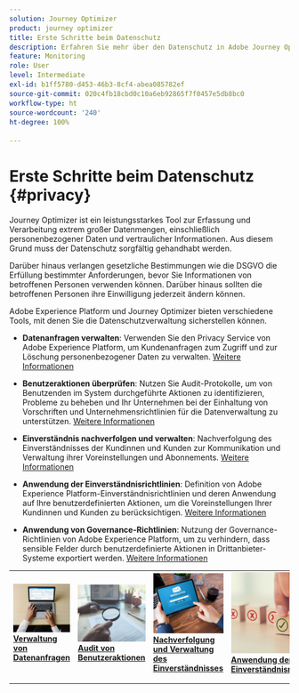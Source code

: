 ```yaml
---
solution: Journey Optimizer
product: journey optimizer
title: Erste Schritte beim Datenschutz
description: Erfahren Sie mehr über den Datenschutz in Adobe Journey Optimizer und Adobe Experience Platform.
feature: Monitoring
role: User
level: Intermediate
exl-id: b1ff5780-d453-46b3-8cf4-abea085782ef
source-git-commit: 020c4fb18cbd0c10a6eb92865f7f0457e5db8bc0
workflow-type: ht
source-wordcount: '240'
ht-degree: 100%

---
```


# Erste Schritte beim Datenschutz {#privacy}

Journey Optimizer ist ein leistungsstarkes Tool zur Erfassung und Verarbeitung extrem großer Datenmengen, einschließlich personenbezogener Daten und vertraulicher Informationen. Aus diesem Grund muss der Datenschutz sorgfältig gehandhabt werden.

Darüber hinaus verlangen gesetzliche Bestimmungen wie die DSGVO die Erfüllung bestimmter Anforderungen, bevor Sie Informationen von betroffenen Personen verwenden können. Darüber hinaus sollten die betroffenen Personen ihre Einwilligung jederzeit ändern können.

Adobe Experience Platform und Journey Optimizer bieten verschiedene Tools, mit denen Sie die Datenschutzverwaltung sicherstellen können.

* **Datenanfragen verwalten**: Verwenden Sie den Privacy Service von Adobe Experience Platform, um Kundenanfragen zum Zugriff und zur Löschung personenbezogener Daten zu verwalten. [Weitere Informationen](requests.md)

* **Benutzeraktionen überprüfen**: Nutzen Sie Audit-Protokolle, um von Benutzenden im System durchgeführte Aktionen zu identifizieren, Probleme zu beheben und Ihr Unternehmen bei der Einhaltung von Vorschriften und Unternehmensrichtlinien für die Datenverwaltung zu unterstützen. [Weitere Informationen](audit-logs.md)

* **Einverständnis nachverfolgen und verwalten**: Nachverfolgung des Einverständnisses der Kundinnen und Kunden zur Kommunikation und Verwaltung ihrer Voreinstellungen und Abonnements. [Weitere Informationen](opt-out.md)

* **Anwendung der Einverständnisrichtlinien**: Definition von Adobe Experience Platform-Einverständnisrichtlinien und deren Anwendung auf Ihre benutzerdefinierten Aktionen, um die Voreinstellungen Ihrer Kundinnen und Kunden zu berücksichtigen. [Weitere Informationen](../action/consent.md)

* **Anwendung von Governance-Richtlinien**: Nutzung der Governance-Richtlinien von Adobe Experience Platform, um zu verhindern, dass sensible Felder durch benutzerdefinierte Aktionen in Drittanbieter-Systeme exportiert werden. [Weitere Informationen](../action/action-privacy.md)

<table style="table-layout:fixed"><tr style="border: 0;">
<td>
<a href="requests.md">
<img alt="Lead" src="../assets/do-not-localize/privacy-request.jpeg">
</a>
<div><a href="requests.md"><strong>Verwaltung von Datenanfragen</strong>
</div>
<p>
</td>
<td>
<a href="audit-logs.md">
<img alt="Gelegentlich" src="../assets/do-not-localize/privacy-audit.jpeg">
</a>
<div>
<a href="audit-logs.md"><strong>Audit von Benutzeraktionen</strong></a>
</div>
<p></td>
<td>
<a href="opt-out.md">
<img alt="Validierung" src="../assets/do-not-localize/privacy-track-consent.jpeg">
</a>
<div>
<a href="opt-out.md"><strong>Nachverfolgung und Verwaltung des Einverständnisses</strong></a>
</div>
<p>
</td>
<td>
<a href="../action/consent.md">
<img alt="Validierung" src="../assets/do-not-localize/privacy-consent-policies.jpeg">
</a>
<div>
<a href="../action/consent.md"><strong>Anwendung der Einverständnisrichtlinien</strong></a>
</div>
<p>
</td>
<td>
<a href="../action/action-privacy.md">
<img alt="Validierung" src="../assets/do-not-localize/privacy-governance.jpeg">
</a>
<div>
<a href="../action/action-privacy.md"><strong>Anwendung der Governance-Richtlinien</strong></a>
</div>
<p>
</td>
</tr></table>
